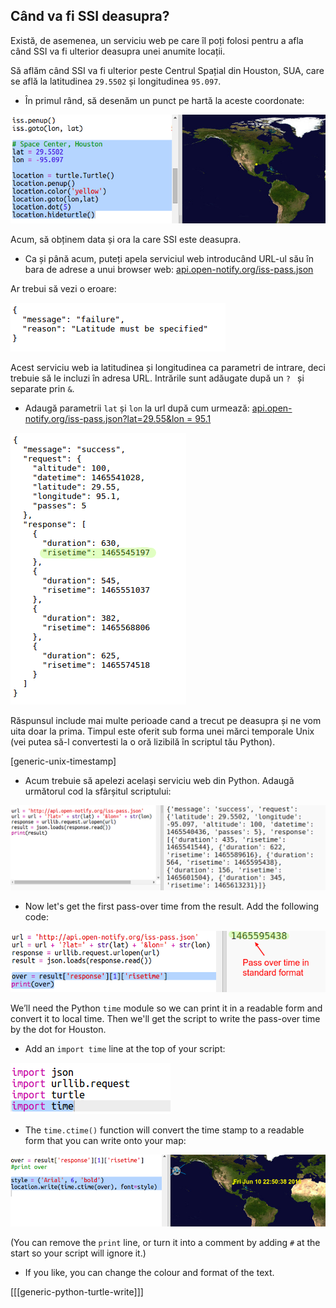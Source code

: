 ## Când va fi SSI deasupra?

Există, de asemenea, un serviciu web pe care îl poți folosi pentru a afla când SSI va fi ulterior deasupra unei anumite locații.

Să aflăm când SSI va fi ulterior peste Centrul Spațial din Houston, SUA, care se află la latitudinea ` 29.5502 ` și longitudinea ` 95.097 `.

+ În primul rând, să desenăm un punct pe hartă la aceste coordonate:

![screenshot](images/iss-houston.png)

Acum, să obținem data și ora la care SSI este deasupra.

+ Ca și până acum, puteți apela serviciul web introducând URL-ul său în bara de adrese a unui browser web: <a href="http://api.open-notify.org/iss-pass.json" target="_blank"> api.open-notify.org/iss-pass.json </a>

Ar trebui să vezi o eroare:

![screenshot](images/iss-pass-error.png)

Acest serviciu web ia latitudinea și longitudinea ca parametri de intrare, deci trebuie să le incluzi în adresa URL. Intrările sunt adăugate după un `? ` și separate prin `&`.

+ Adaugă parametrii ` lat ` și ` lon ` la url după cum urmează: <a href="http://api.open-notify.org/iss-pass.json?lat=29.55&lon=95.1" target="_blank"> api.open-notify.org/iss-pass.json?lat=29.55&lon = 95.1 </a>

![screenshot](images/iss-passtimes.png)

Răspunsul include mai multe perioade cand a trecut pe deasupra și ne vom uita doar la prima. Timpul este oferit sub forma unei mărci temporale Unix (vei putea să-l convertesti la o oră lizibilă în scriptul tău Python).

[generic-unix-timestamp]

+ Acum trebuie să apelezi același serviciu web din Python. Adaugă următorul cod la sfârșitul scriptului:

![screenshot](images/iss-passover.png)

+ Now let's get the first pass-over time from the result. Add the following code:

![screenshot](images/iss-print-pass.png)

We’ll need the Python `time` module so we can print it in a readable form and convert it to local time. Then we'll get the script to write the pass-over time by the dot for Houston.

+ Add an `import time` line at the top of your script:

![screenshot](images/iss-time.png)

+ The `time.ctime()` function will convert the time stamp to a readable form that you can write onto your map:

![screenshot](images/iss-pass-write.png)

(You can remove the `print` line, or turn it into a comment by adding `#` at the start so your script will ignore it.)

+ If you like, you can change the colour and format of the text. 

[[[generic-python-turtle-write]]]